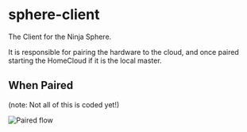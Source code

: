 sphere-client
=============

The Client for the Ninja Sphere.

It is responsible for pairing the hardware to the cloud, and once paired starting the HomeCloud if it is the local master.

When Paired
-----------
(note: Not all of this is coded yet!)

![Paired flow](https://s3-ap-southeast-2.amazonaws.com/uploads-au.hipchat.com/25403/256486/3QryolJKFXuL9pM/untitled.svg)
